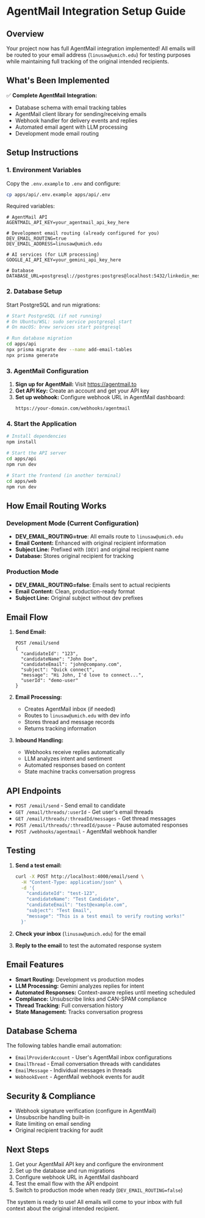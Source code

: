# AgentMail Integration Setup Guide

## Overview
Your project now has full AgentMail integration implemented! All emails will be routed to your email address (`linusaw@umich.edu`) for testing purposes while maintaining full tracking of the original intended recipients.

## What's Been Implemented

✅ **Complete AgentMail Integration:**
- Database schema with email tracking tables
- AgentMail client library for sending/receiving emails
- Webhook handler for delivery events and replies
- Automated email agent with LLM processing
- Development mode email routing

## Setup Instructions

### 1. Environment Variables
Copy the `.env.example` to `.env` and configure:

```bash
cp apps/api/.env.example apps/api/.env
```

Required variables:
```env
# AgentMail API
AGENTMAIL_API_KEY=your_agentmail_api_key_here

# Development email routing (already configured for you)
DEV_EMAIL_ROUTING=true
DEV_EMAIL_ADDRESS=linusaw@umich.edu

# AI services (for LLM processing)
GOOGLE_AI_API_KEY=your_gemini_api_key_here

# Database
DATABASE_URL=postgresql://postgres:postgres@localhost:5432/linkedin_messager
```

### 2. Database Setup
Start PostgreSQL and run migrations:

```bash
# Start PostgreSQL (if not running)
# On Ubuntu/WSL: sudo service postgresql start
# On macOS: brew services start postgresql

# Run database migration
cd apps/api
npx prisma migrate dev --name add-email-tables
npx prisma generate
```

### 3. AgentMail Configuration

1. **Sign up for AgentMail:** Visit https://agentmail.to
2. **Get API Key:** Create an account and get your API key
3. **Set up webhook:** Configure webhook URL in AgentMail dashboard:
   ```
   https://your-domain.com/webhooks/agentmail
   ```

### 4. Start the Application

```bash
# Install dependencies
npm install

# Start the API server
cd apps/api
npm run dev

# Start the frontend (in another terminal)
cd apps/web
npm run dev
```

## How Email Routing Works

### Development Mode (Current Configuration)
- **DEV_EMAIL_ROUTING=true**: All emails route to `linusaw@umich.edu`
- **Email Content:** Enhanced with original recipient information
- **Subject Line:** Prefixed with `[DEV]` and original recipient name
- **Database:** Stores original recipient for tracking

### Production Mode
- **DEV_EMAIL_ROUTING=false**: Emails sent to actual recipients
- **Email Content:** Clean, production-ready format
- **Subject Line:** Original subject without dev prefixes

## Email Flow

1. **Send Email:**
   ```
   POST /email/send
   {
     "candidateId": "123",
     "candidateName": "John Doe",
     "candidateEmail": "john@company.com",
     "subject": "Quick connect",
     "message": "Hi John, I'd love to connect...",
     "userId": "demo-user"
   }
   ```

2. **Email Processing:**
   - Creates AgentMail inbox (if needed)
   - Routes to `linusaw@umich.edu` with dev info
   - Stores thread and message records
   - Returns tracking information

3. **Inbound Handling:**
   - Webhooks receive replies automatically
   - LLM analyzes intent and sentiment
   - Automated responses based on content
   - State machine tracks conversation progress

## API Endpoints

- `POST /email/send` - Send email to candidate
- `GET /email/threads/:userId` - Get user's email threads
- `GET /email/threads/:threadId/messages` - Get thread messages
- `POST /email/threads/:threadId/pause` - Pause automated responses
- `POST /webhooks/agentmail` - AgentMail webhook handler

## Testing

1. **Send a test email:**
   ```bash
   curl -X POST http://localhost:4000/email/send \
     -H "Content-Type: application/json" \
     -d '{
       "candidateId": "test-123",
       "candidateName": "Test Candidate",
       "candidateEmail": "test@example.com",
       "subject": "Test Email",
       "message": "This is a test email to verify routing works!"
     }'
   ```

2. **Check your inbox** (`linusaw@umich.edu`) for the email
3. **Reply to the email** to test the automated response system

## Email Features

- **Smart Routing:** Development vs production modes
- **LLM Processing:** Gemini analyzes replies for intent
- **Automated Responses:** Context-aware replies until meeting scheduled
- **Compliance:** Unsubscribe links and CAN-SPAM compliance
- **Thread Tracking:** Full conversation history
- **State Management:** Tracks conversation progress

## Database Schema

The following tables handle email automation:

- `EmailProviderAccount` - User's AgentMail inbox configurations
- `EmailThread` - Email conversation threads with candidates
- `EmailMessage` - Individual messages in threads
- `WebhookEvent` - AgentMail webhook events for audit

## Security & Compliance

- Webhook signature verification (configure in AgentMail)
- Unsubscribe handling built-in
- Rate limiting on email sending
- Original recipient tracking for audit

## Next Steps

1. Get your AgentMail API key and configure the environment
2. Set up the database and run migrations
3. Configure webhook URL in AgentMail dashboard
4. Test the email flow with the API endpoint
5. Switch to production mode when ready (`DEV_EMAIL_ROUTING=false`)

The system is ready to use! All emails will come to your inbox with full context about the original intended recipient.